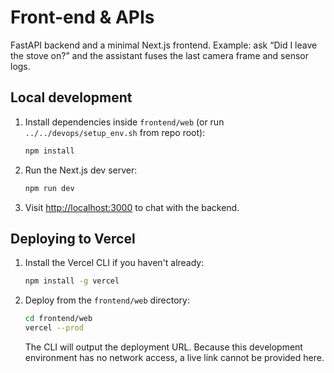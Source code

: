 # Front-end & APIs

FastAPI backend and a minimal Next.js frontend. Example: ask “Did I leave the stove on?” and the assistant fuses the last camera frame and sensor logs.

## Local development

1. Install dependencies inside `frontend/web` (or run `../../devops/setup_env.sh` from repo root):
   ```sh
   npm install
   ```
2. Run the Next.js dev server:
   ```sh
   npm run dev
   ```
3. Visit [http://localhost:3000](http://localhost:3000) to chat with the backend.

## Deploying to Vercel

1. Install the Vercel CLI if you haven't already:
   ```sh
   npm install -g vercel
   ```
2. Deploy from the `frontend/web` directory:
   ```sh
   cd frontend/web
   vercel --prod
   ```
   The CLI will output the deployment URL. Because this development environment has no network access, a live link cannot be provided here.
